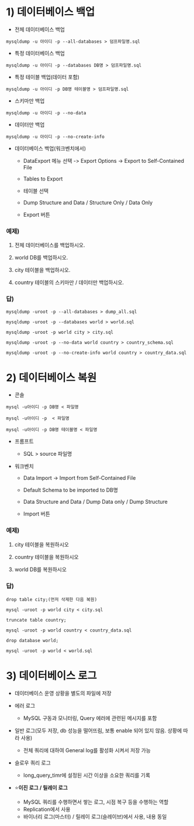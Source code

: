 # 1) 데이터베이스 백업

- 전체 데이터베이스 백업

```
mysqldump -u 아이디 -p --all-databases > 덤프파일명.sql
```



- 특정 데이터베이스 백업

```
mysqldump -u 아이디 -p --databases DB명 > 덤프파일명.sql
```



- 특정 테이블 백업(데이터 포함)

```
mysqldump -u 아이디 -p DB명 테이블명 > 덤프파일명.sql
```



- 스키마만 백업

```
mysqldump -u 아이디 -p --no-data
```



- 데이터만 백업

```
mysqldump -u 아이디 -p --no-create-info
```



- 데이터베이스 백업(워크벤치에서)
  - DataExport 메뉴 선택 -> Export Options -> Export to Self-Contained File

  - Tables to Export
  - 테이블 선택
  - Dump Structure and Data / Structure Only / Data Only

  - Export 버튼



### 예제)

1. 전체 데이터베이스를 백업하시오.

2. world DB를 백업하시오.

3. city 테이블을 백업하시오.

4. country 테이블의 스키마만 / 데이터만 백업하시오.



### 답)

```
mysqldump -uroot -p --all-databases > dump_all.sql

mysqldump -uroot -p --databases world > world.sql

mysqldump -uroot -p world city > city.sql

mysqldump -uroot -p --no-data world country > country_schema.sql

mysqldump -uroot -p --no-create-info world country > country_data.sql
```





# 2) 데이터베이스 복원

- 콘솔

```
mysql -u아이디 -p DB명 < 파일명

mysql -u아이디 -p  < 파일명

mysql -u아이디 -p DB명 테이블명 < 파일명
```



- 프롬프트
  - SQL > source 파일명



- 워크벤치
  - Data Import -> Import from Self-Contained File
  - Default Schema to be imported to DB명

  - Data Structure and Data / Dump Data only / Dump Structure

  - Import 버튼



### 예제)

1. city 테이블을 복원하시오

2. country 테이블을 복원하시오

3. world DB를 복원하시오



### 답)

```
drop table city;(먼저 삭제한 다음 복원)

mysql -uroot -p world city < city.sql

truncate table country;

mysql -uroot -p world country < country_data.sql

drop database world;

mysql -uroot -p world < world.sql
```





# 3) 데이터베이스 로그

- 데이터베이스 운영 상황을 별도의 파일에 저장



- 에러 로그
  - MySQL 구동과 모니터링, Query 에러에 관련된 메시지를 포함



- 일반 로그(모두 저장, db 성능을 떨어뜨림, 보통 enable 되어 있지 않음. 상황에 따라 사용)
  - 전체 쿼리에 대하여 General log를 활성화 시켜서 저장 가능



- 슬로우 쿼리 로그
  - long_query_timr에 설정된 시간 이상을 소요한 쿼리를 기록



- :star:**이진 로그 / 릴레이 로그**
  - MySQL 쿼리를 수행하면서 쌓는 로그, 시점 복구 등을 수행하는 역할
  - Replication에서 사용
  - 바이너리 로그(마스터) / 릴레이 로그(슬레이브)에서 사용, 내용 동일